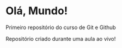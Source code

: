 # Olá, Mundo!
Primeiro repositório do curso de Git e Github

Repositório criado durante uma aula ao vivo!